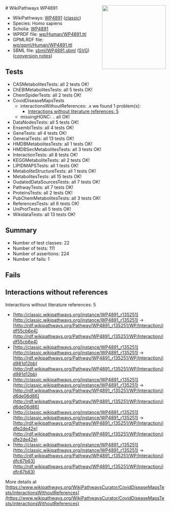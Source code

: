 <img style="float: right; width: 200px" src="https://upload.wikimedia.org/wikipedia/commons/thumb/8/83/Wplogo_with_text_500.png/640px-Wplogo_with_text_500.png" />
# WikiPathways WP4891

* WikiPathways: [WP4891](https://wikipathways.org/pathways/WP4891) ([classic](https://classic.wikipathways.org/instance/WP4891))
* Species: Homo sapiens
* Scholia: [WP4891](https://scholia.toolforge.org/wikipathways/WP4891)
* WPRDF file: [wp/Human/WP4891.ttl](../wp/Human/WP4891.ttl)
* GPMLRDF file: [wp/gpml/Human/WP4891.ttl](../wp/gpml/Human/WP4891.ttl)
* SBML file: [sbml/WP4891.sbml](../sbml/WP4891.sbml) ([SVG](../sbml/WP4891.svg)) ([conversion notes](../sbml/WP4891.txt))

## Tests
* CASMetabolitesTests: all 2 tests OK!
* ChEBIMetabolitesTests: all 5 tests OK!
* ChemSpiderTests: all 2 tests OK!
* CovidDiseaseMapsTests
    * interactionsWithoutReferences: .x we found 1 problem(s):
        * [Interactions without literature references: 5](#2e295933)
    * missingHGNC: .. all OK!
* DataNodesTests: all 5 tests OK!
* EnsemblTests: all 4 tests OK!
* GeneTests: all 4 tests OK!
* GeneralTests: all 13 tests OK!
* HMDBMetabolitesTests: all 1 tests OK!
* HMDBSecMetabolitesTests: all 3 tests OK!
* InteractionTests: all 8 tests OK!
* KEGGMetaboliteTests: all 2 tests OK!
* LIPIDMAPSTests: all 1 tests OK!
* MetaboliteStructureTests: all 1 tests OK!
* MetabolitesTests: all 15 tests OK!
* OudatedDataSourcesTests: all 7 tests OK!
* PathwayTests: all 7 tests OK!
* ProteinsTests: all 2 tests OK!
* PubChemMetabolitesTests: all 3 tests OK!
* ReferencesTests: all 6 tests OK!
* UniProtTests: all 5 tests OK!
* WikidataTests: all 13 tests OK!


## Summary

* Number of test classes: 22
* Number of tests: 111
* Number of assertions: 224
* Number of fails: 1

## Fails

<a name="2e295933" />

## Interactions without references

Interactions without literature references: 5

* [http://classic.wikipathways.org/instance/WP4891_r135251](http://classic.wikipathways.org/instance/WP4891_r135251) -> [http://rdf.wikipathways.org/Pathway/WP4891_r135251/WP/Interaction/idf55cb6e4](http://rdf.wikipathways.org/Pathway/WP4891_r135251/WP/Interaction/idf55cb6e4)
* [http://classic.wikipathways.org/instance/WP4891_r135251](http://classic.wikipathways.org/instance/WP4891_r135251) -> [http://rdf.wikipathways.org/Pathway/WP4891_r135251/WP/Interaction/id981d12bb](http://rdf.wikipathways.org/Pathway/WP4891_r135251/WP/Interaction/id981d12bb)
* [http://classic.wikipathways.org/instance/WP4891_r135251](http://classic.wikipathways.org/instance/WP4891_r135251) -> [http://rdf.wikipathways.org/Pathway/WP4891_r135251/WP/Interaction/id6de06d86](http://rdf.wikipathways.org/Pathway/WP4891_r135251/WP/Interaction/id6de06d86)
* [http://classic.wikipathways.org/instance/WP4891_r135251](http://classic.wikipathways.org/instance/WP4891_r135251) -> [http://rdf.wikipathways.org/Pathway/WP4891_r135251/WP/Interaction/idfe2de42e](http://rdf.wikipathways.org/Pathway/WP4891_r135251/WP/Interaction/idfe2de42e)
* [http://classic.wikipathways.org/instance/WP4891_r135251](http://classic.wikipathways.org/instance/WP4891_r135251) -> [http://rdf.wikipathways.org/Pathway/WP4891_r135251/WP/Interaction/idfc67b63](http://rdf.wikipathways.org/Pathway/WP4891_r135251/WP/Interaction/idfc67b63)


More details at [https://www.wikipathways.org/WikiPathwaysCurator/CovidDiseaseMapsTests/interactionsWithoutReferences](https://www.wikipathways.org/WikiPathwaysCurator/CovidDiseaseMapsTests/interactionsWithoutReferences)

